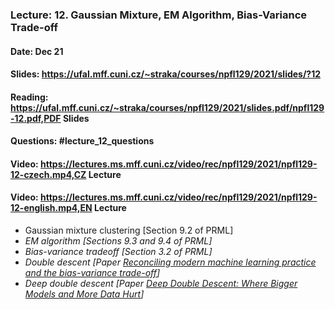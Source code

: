 ### Lecture: 12. Gaussian Mixture, EM Algorithm, Bias-Variance Trade-off
#### Date: Dec 21
#### Slides: https://ufal.mff.cuni.cz/~straka/courses/npfl129/2021/slides/?12
#### Reading: https://ufal.mff.cuni.cz/~straka/courses/npfl129/2021/slides.pdf/npfl129-12.pdf,PDF Slides
#### Questions: #lecture_12_questions
#### Video: https://lectures.ms.mff.cuni.cz/video/rec/npfl129/2021/npfl129-12-czech.mp4,CZ Lecture
#### Video: https://lectures.ms.mff.cuni.cz/video/rec/npfl129/2021/npfl129-12-english.mp4,EN Lecture

- Gaussian mixture clustering [Section 9.2 of PRML]
- _EM algorithm [Sections 9.3 and 9.4 of PRML]_
- _Bias-variance tradeoff [Section 3.2 of PRML]_
- _Double descent [Paper [Reconciling modern machine learning practice and the bias-variance trade-off](https://arxiv.org/abs/1812.11118)]_
- _Deep double descent [Paper [Deep Double Descent: Where Bigger Models and More Data Hurt](https://arxiv.org/abs/1912.02292)]_
